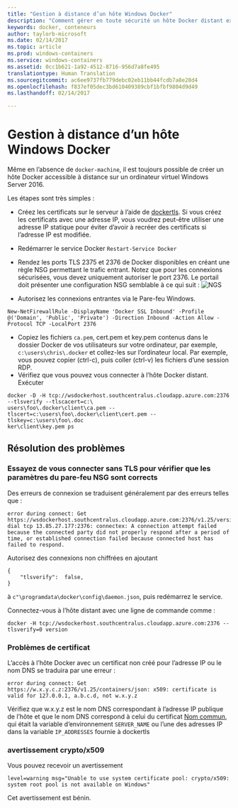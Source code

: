 ```yaml
---
title: "Gestion à distance d’un hôte Windows Docker"
description: "Comment gérer en toute sécurité un hôte Docker distant exécutant Windows Server."
keywords: docker, conteneurs
author: taylorb-microsoft
ms.date: 02/14/2017
ms.topic: article
ms.prod: windows-containers
ms.service: windows-containers
ms.assetid: 0cc1b621-1a92-4512-8716-956d7a8fe495
translationtype: Human Translation
ms.sourcegitcommit: ac6ee9737fb779debc02eb11bb44fcdb7a8e28d4
ms.openlocfilehash: f837ef05dec3bd610409389cbf1bfbf9804d9d49
ms.lasthandoff: 02/14/2017

---
```

# Gestion à distance d’un hôte Windows Docker

Même en l’absence de `docker-machine`, il est toujours possible de créer un hôte Docker accessible à distance sur un ordinateur virtuel Windows Server 2016.

Les étapes sont très simples :

* Créez les certificats sur le serveur à l’aide de [dockertls](https://hub.docker.com/r/stefanscherer/dockertls-windows/). Si vous créez les certificats avec une adresse IP, vous voudrez peut-être utiliser une adresse IP statique pour éviter d’avoir à recréer des certificats si l’adresse IP est modifiée.

* Redémarrer le service Docker `Restart-Service Docker`
* Rendez les ports TLS 2375 et 2376 de Docker disponibles en créant une règle NSG permettant le trafic entrant. Notez que pour les connexions sécurisées, vous devez uniquement autoriser le port 2376. Le portail doit présenter une configuration NSG semblable à ce qui suit : ![NGS](images/nsg.png)
* Autorisez les connexions entrantes via le Pare-feu Windows. 
```
New-NetFirewallRule -DisplayName 'Docker SSL Inbound' -Profile @('Domain', 'Public', 'Private') -Direction Inbound -Action Allow -Protocol TCP -LocalPort 2376
```
* Copiez les fichiers `ca.pem`, cert.pem et key.pem contenus dans le dossier Docker de vos utilisateurs sur votre ordinateur, par exemple, `c:\users\chris\.docker` et collez-les sur l’ordinateur local. Par exemple, vous pouvez copier (ctrl-c), puis coller (ctrl-v) les fichiers d’une session RDP. 
* Vérifiez que vous pouvez vous connecter à l’hôte Docker distant. Exécuter
```
docker -D -H tcp://wsdockerhost.southcentralus.cloudapp.azure.com:2376 --tlsverify --tlscacert=c:\
users\foo\.docker\client\ca.pem --tlscert=c:\users\foo\.docker\client\cert.pem --tlskey=c:\users\foo\.doc
ker\client\key.pem ps
```


## Résolution des problèmes
### Essayez de vous connecter sans TLS pour vérifier que les paramètres du pare-feu NSG sont corrects
Des erreurs de connexion se traduisent généralement par des erreurs telles que :
```
error during connect: Get https://wsdockerhost.southcentralus.cloudapp.azure.com:2376/v1.25/version: dial tcp 13.85.27.177:2376: connectex: A connection attempt failed because the connected party did not properly respond after a period of time, or established connection failed because connected host has failed to respond.
```

Autorisez des connexions non chiffrées en ajoutant 
```
{
    "tlsverify":  false,
}
```
à `c"\programdata\docker\config\daemon.json`, puis redémarrez le service.

Connectez-vous à l’hôte distant avec une ligne de commande comme :
```
docker -H tcp://wsdockerhost.southcentralus.cloudapp.azure.com:2376 --tlsverify=0 version
```

### Problèmes de certificat
L’accès à l’hôte Docker avec un certificat non créé pour l’adresse IP ou le nom DNS se traduira par une erreur :
```
error during connect: Get https://w.x.y.c.z:2376/v1.25/containers/json: x509: certificate is valid for 127.0.0.1, a.b.c.d, not w.x.y.z
```
Vérifiez que w.x.y.z est le nom DNS correspondant à l’adresse IP publique de l’hôte et que le nom DNS correspond à celui du certificat [Nom commun](https://www.ssl.com/faqs/common-name/), qui était la variable d’environnement `SERVER_NAME` ou l’une des adresses IP dans la variable `IP_ADDRESSES` fournie à dockertls

### avertissement crypto/x509
Vous pouvez recevoir un avertissement 
```
level=warning msg="Unable to use system certificate pool: crypto/x509: system root pool is not available on Windows"
```
Cet avertissement est bénin.

